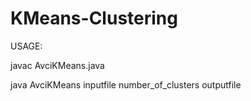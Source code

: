 # KMeans-Clustering
USAGE:

javac AvciKMeans.java

java AvciKMeans inputfile number_of_clusters outputfile
